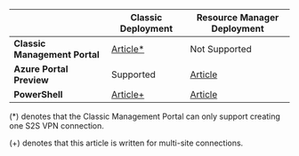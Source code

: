 |  | **Classic Deployment**  | **Resource Manager Deployment** |
|----------------------------------------|--------------|----------------------|
| **Classic Management Portal**                     |[Article*](/documentation/articles/vpn-gateway-site-to-site-create/) |  Not Supported |
| **Azure Portal Preview**                       | Supported               | [Article](/documentation/articles/vpn-gateway-howto-site-to-site-resource-manager-portal/)|
| **PowerShell**               |[Article+](/documentation/articles/vpn-gateway-multi-site/)          | [Article](/documentation/articles/vpn-gateway-create-site-to-site-rm-powershell/)| 

(*) denotes that the Classic Management Portal can only support creating one S2S VPN connection.

(+) denotes that this article is written for multi-site connections.
